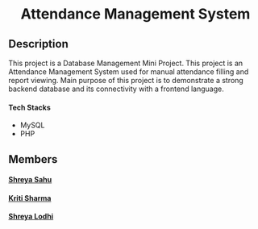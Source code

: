 <h1 align="center"> Attendance Management System</h1>

## Description

This project is a Database Management Mini Project. This project is an Attendance Management System used for manual attendance filling and report viewing.
Main purpose of this project is to demonstrate a strong backend database and its connectivity with a frontend language.

#### Tech Stacks

- MySQL
- PHP

## Members
 
 #### [Shreya Sahu](https://github.com/shreya0005)
 #### [Kriti Sharma](https://github.com/kritisharma1303)
 #### [Shreya Lodhi](https://github.com/shreyalodhi2001)
